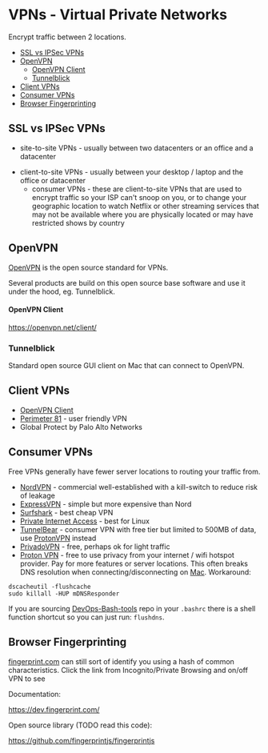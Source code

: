 # VPNs - Virtual Private Networks

Encrypt traffic between 2 locations.

<!-- INDEX_START -->

- [SSL vs IPSec VPNs](#ssl-vs-ipsec-vpns)
- [OpenVPN](#openvpn)
    - [OpenVPN Client](#openvpn-client)
  - [Tunnelblick](#tunnelblick)
- [Client VPNs](#client-vpns)
- [Consumer VPNs](#consumer-vpns)
- [Browser Fingerprinting](#browser-fingerprinting)

<!-- INDEX_END -->

## SSL vs IPSec VPNs

- site-to-site VPNs - usually between two datacenters or an office and a datacenter

<!-- -->

- client-to-site VPNs - usually between your desktop / laptop and the office or datacenter
  - consumer VPNs - these are client-to-site VPNs that are used to encrypt traffic so your ISP can't snoop on you, or to change your geographic location to watch Netflix or other streaming services that may not be available where you are physically located or may have restricted shows by country

## OpenVPN

[OpenVPN](https://openvpn.net/) is the open source standard for VPNs.

Several products are build on this open source base software and use it under the hood, eg. Tunnelblick.

#### OpenVPN Client

<https://openvpn.net/client/>

### Tunnelblick

Standard open source GUI client on Mac that can connect to OpenVPN.

## Client VPNs

- [OpenVPN Client](https://openvpn.net/client/)
- [Perimeter 81](https://www.perimeter81.com/) - user friendly VPN
- Global Protect by Palo Alto Networks

## Consumer VPNs

Free VPNs generally have fewer server locations to routing your traffic from.

- [NordVPN](https://nordvpn.com/) - commercial well-established with a kill-switch to reduce risk of leakage
- [ExpressVPN](https://www.expressvpn.com/) - simple but more expensive than Nord
- [Surfshark](https://surfshark.com) - best cheap VPN
- [Private Internet Access](https://privateinternetaccess.com) - best for Linux
- [TunnelBear](https://www.tunnelbear.com/) - consumer VPN with free tier but limited to 500MB of data, use
  [ProtonVPN](https://protonvpn.com/) instead
- [PrivadoVPN](https://privadovpn.com) - free, perhaps ok for light traffic
- [Proton VPN](https://protonvpn.com/) - free to use privacy from your internet / wifi hotspot provider.
  Pay for more features or server locations.
  This often breaks DNS resolution when connecting/disconnecting on [Mac](mac.md).
  Workaround:

```shell
dscacheutil -flushcache
sudo killall -HUP mDNSResponder
```

If you are sourcing [DevOps-Bash-tools](devops-bash-tools.md) repo in your `.bashrc` there is a shell function
shortcut so you can just run: `flushdns`.

## Browser Fingerprinting

[fingerprint.com](https://fingerprint.com/) can still sort of identify you using a hash of common characteristics.
Click the link from Incognito/Private Browsing and on/off VPN to see

Documentation:

<https://dev.fingerprint.com/>

Open source library (TODO read this code):

<https://github.com/fingerprintjs/fingerprintjs>
